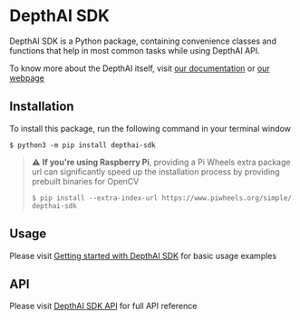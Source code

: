 # DepthAI SDK

DepthAI SDK is a Python package, containing convenience classes and functions that help in most common tasks while using DepthAI API.

To know more about the DepthAI itself, visit [our documentation](https://docs.luxonis.com/projects/sdk/en/latest/) or [our webpage](https://luxonis.com)

## Installation

To install this package, run the following command in your terminal window

```
$ python3 -m pip install depthai-sdk
```

> :warning: **If you're using Raspberry Pi**, providing a Pi Wheels extra package url can significantly speed up the installation process by providing prebuilt binaries for OpenCV
> ```
> $ pip install --extra-index-url https://www.piwheels.org/simple/ depthai-sdk
> ```

## Usage

Please visit [Getting started with DepthAI SDK](https://docs.luxonis.com/projects/sdk/en/latest/getting_started/) for basic usage examples


## API

Please visit [DepthAI SDK API](https://docs.luxonis.com/projects/sdk/en/latest/api/) for full API reference
